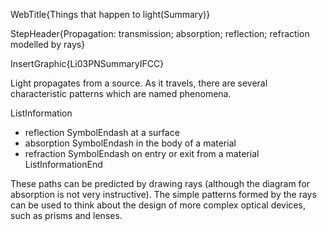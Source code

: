 WebTitle{Things that happen to light(Summary)}

StepHeader{Propagation: transmission; absorption; reflection; refraction modelled by rays}

InsertGraphic{Li03PNSummaryIFCC}

Light propagates from a source. As it travels, there are several characteristic patterns which are named phenomena.

ListInformation
- reflection SymbolEndash at a surface
- absorption SymbolEndash in the body of a material
- refraction SymbolEndash on entry or exit from a material
ListInformationEnd

These paths can be predicted by drawing rays (although the diagram for absorption is not very instructive). The simple patterns formed by the rays can be used to think about the design of more complex optical devices, such as prisms and lenses.

